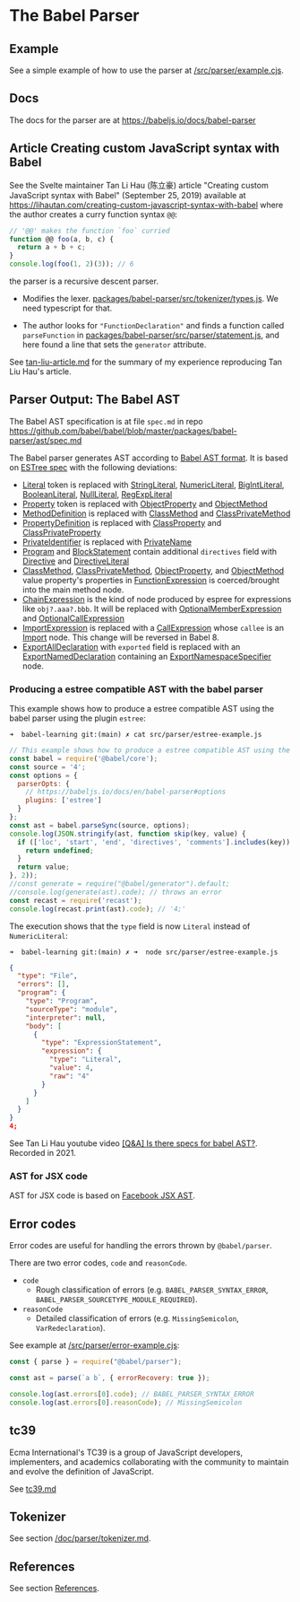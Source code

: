 # The Babel Parser

## Example

See a simple example of how to use the parser at [/src/parser/example.cjs](/src/parser/example.cjs).

## Docs

The docs for the parser are at https://babeljs.io/docs/babel-parser

## Article Creating custom JavaScript syntax with Babel

See the Svelte maintainer Tan Li Hau (陈立豪) article "Creating custom JavaScript syntax with Babel" (September 25, 2019) available at https://lihautan.com/creating-custom-javascript-syntax-with-babel
where the author creates  a curry function syntax `@@`:

```js
// '@@' makes the function `foo` curried
function @@ foo(a, b, c) {
  return a + b + c;
}
console.log(foo(1, 2)(3)); // 6
```

the parser is a recursive descent parser. 

- Modifies the lexer. [packages/babel-parser/src/tokenizer/types.js](https://github.com/tanhauhau/babel/blob/feat/curry-function/packages/babel-parser/src/tokenizer/types.js#L86). We need typescript for that.

- The author looks for
`"FunctionDeclaration"` and finds a function called `parseFunction` in 
[packages/babel-parser/src/parser/statement.js](https://github.com/tanhauhau/babel/blob/da0af5fd99a9b747370a2240df3abf2940b9649c/packages/babel-parser/src/parser/statement.js#L1030),
and here found a line that sets the `generator` attribute.

See [tan-liu-article.md](/doc/tan-liu-article.md) for the summary of my experience reproducing Tan Liu Hau's article.


## Parser Output: The Babel AST

The  Babel AST specification is at file `spec.md` in repo https://github.com/babel/babel/blob/master/packages/babel-parser/ast/spec.md

The Babel parser generates AST according to [Babel AST format][].
It is based on [ESTree spec][] with the following deviations:

- [Literal][] token is replaced with [StringLiteral][], [NumericLiteral][], [BigIntLiteral][], [BooleanLiteral][], [NullLiteral][], [RegExpLiteral][]
- [Property][] token is replaced with [ObjectProperty][] and [ObjectMethod][]
- [MethodDefinition][] is replaced with [ClassMethod][] and [ClassPrivateMethod][]
- [PropertyDefinition][] is replaced with [ClassProperty][] and [ClassPrivateProperty][]
- [PrivateIdentifier][] is replaced with [PrivateName][]
- [Program][] and [BlockStatement][] contain additional `directives` field with [Directive][] and [DirectiveLiteral][]
- [ClassMethod][], [ClassPrivateMethod][], [ObjectProperty][], and [ObjectMethod][] value property's properties in [FunctionExpression][] is coerced/brought into the main method node.
- [ChainExpression][] is the kind of node produced by espree for expressions like `obj?.aaa?.bbb`. It will be replaced with [OptionalMemberExpression][] and [OptionalCallExpression][]
- [ImportExpression][] is replaced with a [CallExpression][] whose `callee` is an [Import] node. This change will be reversed in Babel 8.
- [ExportAllDeclaration][] with `exported` field is replaced with an [ExportNamedDeclaration][] containing an [ExportNamespaceSpecifier][] node.

<!-- NOT WORKING: around commit d8bc310 Here is aChatGPT answer to the question [How can I convert a Babel.js AST to Estree format?](/doc/parser/babelAST2estree.md) -->

### Producing a estree compatible AST with the babel parser

This example shows how to produce a estree compatible AST using the babel parser using the plugin `estree`:

`➜  babel-learning git:(main) ✗ cat src/parser/estree-example.js`
```js
// This example shows how to produce a estree compatible AST using the babel parser.
const babel = require('@babel/core');
const source = '4';
const options = {
  parserOpts: {
    // https://babeljs.io/docs/en/babel-parser#options
    plugins: ['estree']
  }
};
const ast = babel.parseSync(source, options);
console.log(JSON.stringify(ast, function skip(key, value) {
  if (['loc', 'start', 'end', 'directives', 'comments'].includes(key)) {
    return undefined;
  }
  return value;
}, 2));
//const generate = require("@babel/generator").default;
//console.log(generate(ast).code); // throws an error
const recast = require('recast');
console.log(recast.print(ast).code); // '4;'
``` 
The execution shows that the `type` field is now `Literal` instead of `NumericLiteral`:

`➜  babel-learning git:(main) ✗ ➜  node src/parser/estree-example.js`
```json 
{
  "type": "File",
  "errors": [],
  "program": {
    "type": "Program",
    "sourceType": "module",
    "interpreter": null,
    "body": [
      {
        "type": "ExpressionStatement",
        "expression": {
          "type": "Literal",
          "value": 4,
          "raw": "4"
        }
      }
    ]
  }
}
4;
```

See Tan Li Hau youtube video [[Q&A] Is there specs for babel AST?](https://youtu.be/C4ikq5iGuQs?si=IGTJrOO2kngLCvzH9Q1J8A). Recorded in 2021. 

### AST for JSX code

AST for JSX code is based on [Facebook JSX AST][].

[babel ast format]: https://github.com/babel/babel/tree/main/packages/babel-parser/ast/spec.md
[estree spec]: https://github.com/estree/estree
[literal]: https://github.com/estree/estree/blob/master/es5.md#literal
[property]: https://github.com/estree/estree/blob/master/es5.md#property
[methoddefinition]: https://github.com/estree/estree/blob/master/es2015.md#methoddefinition
[propertydefinition]: https://github.com/estree/estree/blob/master/es2022.md#propertydefinition
[chainexpression]: https://github.com/estree/estree/blob/master/es2020.md#chainexpression
[importexpression]: https://github.com/estree/estree/blob/master/es2020.md#importexpression
[exportalldeclaration]: https://github.com/estree/estree/blob/master/es2020.md#exportalldeclaration
[privateidentifier]: https://github.com/estree/estree/blob/master/es2022.md#privateidentifier
[stringliteral]: https://github.com/babel/babel/tree/main/packages/babel-parser/ast/spec.md#stringliteral
[numericliteral]: https://github.com/babel/babel/tree/main/packages/babel-parser/ast/spec.md#numericliteral
[bigintliteral]: https://github.com/babel/babel/tree/main/packages/babel-parser/ast/spec.md#bigintliteral
[booleanliteral]: https://github.com/babel/babel/tree/main/packages/babel-parser/ast/spec.md#booleanliteral
[nullliteral]: https://github.com/babel/babel/tree/main/packages/babel-parser/ast/spec.md#nullliteral
[regexpliteral]: https://github.com/babel/babel/tree/main/packages/babel-parser/ast/spec.md#regexpliteral
[objectproperty]: https://github.com/babel/babel/tree/main/packages/babel-parser/ast/spec.md#objectproperty
[objectmethod]: https://github.com/babel/babel/tree/main/packages/babel-parser/ast/spec.md#objectmethod
[classmethod]: https://github.com/babel/babel/tree/main/packages/babel-parser/ast/spec.md#classmethod
[classproperty]: https://github.com/babel/babel/tree/main/packages/babel-parser/ast/spec.md#classproperty
[classprivateproperty]: https://github.com/babel/babel/tree/main/packages/babel-parser/ast/spec.md#classprivateproperty
[classprivatemethod]: https://github.com/babel/babel/tree/main/packages/babel-parser/ast/spec.md#classprivatemethod
[privatename]: https://github.com/babel/babel/tree/main/packages/babel-parser/ast/spec.md#privatename
[program]: https://github.com/babel/babel/tree/main/packages/babel-parser/ast/spec.md#programs
[blockstatement]: https://github.com/babel/babel/tree/main/packages/babel-parser/ast/spec.md#blockstatement
[directive]: https://github.com/babel/babel/tree/main/packages/babel-parser/ast/spec.md#directive
[directiveliteral]: https://github.com/babel/babel/tree/main/packages/babel-parser/ast/spec.md#directiveliteral
[functionexpression]: https://github.com/babel/babel/tree/main/packages/babel-parser/ast/spec.md#functionexpression
[optionalmemberexpression]: https://github.com/babel/babel/blob/main/packages/babel-parser/ast/spec.md#optionalmemberexpression
[optionalcallexpression]: https://github.com/babel/babel/blob/main/packages/babel-parser/ast/spec.md#optionalcallexpression
[callexpression]: https://github.com/babel/babel/blob/main/packages/babel-parser/ast/spec.md#callexpression
[import]: https://github.com/babel/babel/blob/main/packages/babel-parser/ast/spec.md#import
[exportnameddeclaration]: https://github.com/babel/babel/blob/main/packages/babel-parser/ast/spec.md#exportnameddeclaration
[exportnamespacespecifier]: https://github.com/babel/babel/blob/main/packages/babel-parser/ast/spec.md#exportnamespacespecifier
[facebook jsx ast]: https://github.com/facebook/jsx/blob/master/AST.md

## Error codes

Error codes are useful for handling the errors thrown by `@babel/parser`.

There are two error codes, `code` and `reasonCode`.

- `code`
  - Rough classification of errors (e.g. `BABEL_PARSER_SYNTAX_ERROR`, `BABEL_PARSER_SOURCETYPE_MODULE_REQUIRED`).
- `reasonCode`
  - Detailed classification of errors (e.g. `MissingSemicolon`, `VarRedeclaration`).

See example at [/src/parser/error-example.cjs](/src/parser/error-example.cjs):

```js 
const { parse } = require("@babel/parser");

const ast = parse(`a b`, { errorRecovery: true });

console.log(ast.errors[0].code); // BABEL_PARSER_SYNTAX_ERROR
console.log(ast.errors[0].reasonCode); // MissingSemicolon
```


## tc39 

Ecma International's TC39 is a group of JavaScript developers, implementers, and academics collaborating 
with the community to maintain and evolve the definition of JavaScript.

See [tc39.md](/doc/parser/tc39.md) 

## Tokenizer

See section [/doc/parser/tokenizer.md](/doc/parser/tokenizer.md).

## References

See section [References](docs/references.md).
